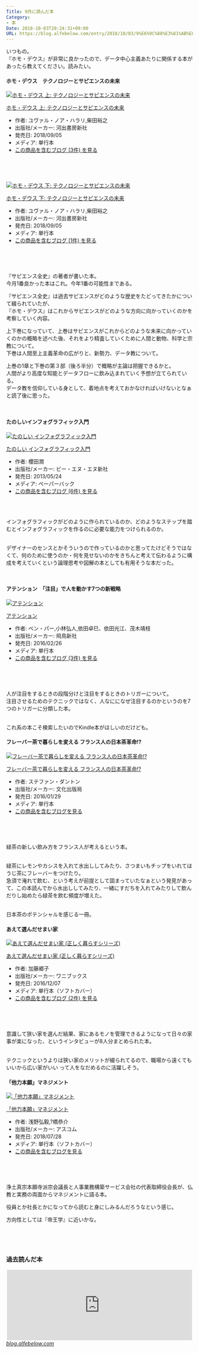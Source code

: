 ```yaml
---
Title: 9月に読んだ本
Category:
- 本
Date: 2018-10-03T20:24:31+09:00
URL: https://blog.alfebelow.com/entry/2018/10/03/9%E6%9C%88%E3%81%AB%E8%AA%AD%E3%82%93%E3%81%A0%E6%9C%AC_1
---
```


<p>いつもの。<br />『ホモ・デウス』が非常に良かったので、データ中心主義あたりに関係する本があったら教えてください。読みたい。</p>
<h4>ホモ・デウス　テクノロジーとサピエンスの未来</h4>
<div class="freezed">
<div class="hatena-asin-detail"><a href="http://www.amazon.co.jp/exec/obidos/ASIN/4309227368/ab1025-22/"><img class="hatena-asin-detail-image" title="ホモ・デウス 上: テクノロジーとサピエンスの未来" src="https://images-fe.ssl-images-amazon.com/images/I/41pGEawjlAL._SL160_.jpg" alt="ホモ・デウス 上: テクノロジーとサピエンスの未来" /></a>
<div class="hatena-asin-detail-info">
<p class="hatena-asin-detail-title"><a href="http://www.amazon.co.jp/exec/obidos/ASIN/4309227368/ab1025-22/">ホモ・デウス 上: テクノロジーとサピエンスの未来</a></p>
<ul>
<li><span class="hatena-asin-detail-label">作者:</span> ユヴァル・ノア・ハラリ,柴田裕之</li>
<li><span class="hatena-asin-detail-label">出版社/メーカー:</span> 河出書房新社</li>
<li><span class="hatena-asin-detail-label">発売日:</span> 2018/09/05</li>
<li><span class="hatena-asin-detail-label">メディア:</span> 単行本</li>
<li><a href="http://d.hatena.ne.jp/asin/4309227368/ab1025-22" target="_blank">この商品を含むブログ (3件) を見る</a></li>
</ul>
</div>
<div class="hatena-asin-detail-foot"> </div>
</div>
</div>
<p> </p>
<div class="freezed">
<div class="hatena-asin-detail"><a href="http://www.amazon.co.jp/exec/obidos/ASIN/4309227376/ab1025-22/"><img class="hatena-asin-detail-image" title="ホモ・デウス 下: テクノロジーとサピエンスの未来" src="https://images-fe.ssl-images-amazon.com/images/I/41RUls3UcNL._SL160_.jpg" alt="ホモ・デウス 下: テクノロジーとサピエンスの未来" /></a>
<div class="hatena-asin-detail-info">
<p class="hatena-asin-detail-title"><a href="http://www.amazon.co.jp/exec/obidos/ASIN/4309227376/ab1025-22/">ホモ・デウス 下: テクノロジーとサピエンスの未来</a></p>
<ul>
<li><span class="hatena-asin-detail-label">作者:</span> ユヴァル・ノア・ハラリ,柴田裕之</li>
<li><span class="hatena-asin-detail-label">出版社/メーカー:</span> 河出書房新社</li>
<li><span class="hatena-asin-detail-label">発売日:</span> 2018/09/05</li>
<li><span class="hatena-asin-detail-label">メディア:</span> 単行本</li>
<li><a href="http://d.hatena.ne.jp/asin/4309227376/ab1025-22" target="_blank">この商品を含むブログ (1件) を見る</a></li>
</ul>
</div>
<div class="hatena-asin-detail-foot"> </div>
</div>
</div>
<p> </p>
<p>『サピエンス全史』の著者が書いた本。<br />今月1番良かった本はこれ。今年1番の可能性まである。</p>
<p>『サピエンス全史』は過去サピエンスがどのような歴史をたどってきたかについて綴られていたが、<br />『ホモ・デウス』はこれからサピエンスがどのような方向に向かっていくのかを考察していく内容。</p>
<p>上下巻になっていて、上巻はサピエンスがこれからどのような未来に向かっていくのかの概略を述べた後、それをより精査していくために人間と動物、科学と宗教について。<br />下巻は人間至上主義革命の広がりと、新勢力、データ教について。</p>
<p>上巻の1章と下巻の第３部（後ろ半分）で概略が主論は把握できるかと。<br />人間がより高度な知能とデータフローに飲み込まれていく予想が立てられている。<br />データ教を信仰している身として、着地点を考えておかなければいけないとなぁと読了後に思った。</p>
<p> </p>
<h4>たのしいインフォグラフィック入門</h4>
<div class="freezed">
<div class="hatena-asin-detail"><a href="http://www.amazon.co.jp/exec/obidos/ASIN/4861008530/ab1025-22/"><img class="hatena-asin-detail-image" title="たのしい インフォグラフィック入門" src="https://images-fe.ssl-images-amazon.com/images/I/51GoBpt%2BigL._SL160_.jpg" alt="たのしい インフォグラフィック入門" /></a>
<div class="hatena-asin-detail-info">
<p class="hatena-asin-detail-title"><a href="http://www.amazon.co.jp/exec/obidos/ASIN/4861008530/ab1025-22/">たのしい インフォグラフィック入門</a></p>
<ul>
<li><span class="hatena-asin-detail-label">作者:</span> 櫻田潤</li>
<li><span class="hatena-asin-detail-label">出版社/メーカー:</span> ビー・エヌ・エヌ新社</li>
<li><span class="hatena-asin-detail-label">発売日:</span> 2013/05/24</li>
<li><span class="hatena-asin-detail-label">メディア:</span> ペーパーバック</li>
<li><a href="http://d.hatena.ne.jp/asin/4861008530/ab1025-22" target="_blank">この商品を含むブログ (6件) を見る</a></li>
</ul>
</div>
<div class="hatena-asin-detail-foot"> </div>
</div>
</div>
<p> <br />インフォグラフィックがどのように作られているのか、どのようなステップを踏むとインフォグラフィックを作るのに必要な能力をつけられるのか。</p>
<p><br />デザイナーのセンスとかそういうので作っているのかと思ってたけどそうではなくて、何のために使うのか・何を見せないのかをきちんと考えて伝わるように構成を考えていくという論理思考や図解の本としても有用そうな本だった。</p>
<p> </p>
<h4>アテンション　「注目」で人を動かす7つの新戦略 </h4>
<div class="freezed">
<div class="hatena-asin-detail"><a href="http://www.amazon.co.jp/exec/obidos/ASIN/4864104565/ab1025-22/"><img class="hatena-asin-detail-image" title="アテンション" src="https://images-fe.ssl-images-amazon.com/images/I/51HEnTDO5vL._SL160_.jpg" alt="アテンション" /></a>
<div class="hatena-asin-detail-info">
<p class="hatena-asin-detail-title"><a href="http://www.amazon.co.jp/exec/obidos/ASIN/4864104565/ab1025-22/">アテンション</a></p>
<ul>
<li><span class="hatena-asin-detail-label">作者:</span> ベン・パー,小林弘人,依田卓巳、依田光江、茂木靖枝</li>
<li><span class="hatena-asin-detail-label">出版社/メーカー:</span> 飛鳥新社</li>
<li><span class="hatena-asin-detail-label">発売日:</span> 2016/02/26</li>
<li><span class="hatena-asin-detail-label">メディア:</span> 単行本</li>
<li><a href="http://d.hatena.ne.jp/asin/4864104565/ab1025-22" target="_blank">この商品を含むブログ (3件) を見る</a></li>
</ul>
</div>
<div class="hatena-asin-detail-foot"> </div>
</div>
</div>
<p> </p>
<p>人が注目をするときの段階分けと注目をするときのトリガーについて。<br />注目させるためのテクニックではなく、人なにになぜ注目するのかというのを7つのトリガーに分類した本。</p>
<p><br />これ系の本こそ検索したいのでKindle本がほしいのだけども。</p>
<h4>フレーバー茶で暮らしを変える フランス人の日本茶革命!?</h4>
<div class="freezed">
<div class="hatena-asin-detail"><a href="http://www.amazon.co.jp/exec/obidos/ASIN/4579212584/ab1025-22/"><img class="hatena-asin-detail-image" title="フレーバー茶で暮らしを変える フランス人の日本茶革命!?" src="https://images-fe.ssl-images-amazon.com/images/I/51GxiwT7AnL._SL160_.jpg" alt="フレーバー茶で暮らしを変える フランス人の日本茶革命!?" /></a>
<div class="hatena-asin-detail-info">
<p class="hatena-asin-detail-title"><a href="http://www.amazon.co.jp/exec/obidos/ASIN/4579212584/ab1025-22/">フレーバー茶で暮らしを変える フランス人の日本茶革命!?</a></p>
<ul>
<li><span class="hatena-asin-detail-label">作者:</span> ステファン・ダントン</li>
<li><span class="hatena-asin-detail-label">出版社/メーカー:</span> 文化出版局</li>
<li><span class="hatena-asin-detail-label">発売日:</span> 2016/01/29</li>
<li><span class="hatena-asin-detail-label">メディア:</span> 単行本</li>
<li><a href="http://d.hatena.ne.jp/asin/4579212584/ab1025-22" target="_blank">この商品を含むブログを見る</a></li>
</ul>
</div>
<div class="hatena-asin-detail-foot"> </div>
</div>
</div>
<p> </p>
<p>緑茶の新しい飲み方をフランス人が考えるという本。</p>
<p><br />緑茶にレモンやカシスを入れて水出ししてみたり、さつまいもチップをいれてほうじ茶にフレーバーをつけたり。<br />急須で淹れて飲む、という考えが前提として固まっていたなぁという発見があって、この本読んでから水出ししてみたり、一緒にすだちを入れてみたりして飲んだりし始めたら緑茶を飲む頻度が増えた。</p>
<p><br />日本茶のポテンシャルを感じる一冊。</p>
<h4>あえて選んだせまい家</h4>
<div class="freezed">
<div class="hatena-asin-detail"><a href="http://www.amazon.co.jp/exec/obidos/ASIN/4847095251/ab1025-22/"><img class="hatena-asin-detail-image" title="あえて選んだせまい家 (正しく暮らすシリーズ)" src="https://images-fe.ssl-images-amazon.com/images/I/41g2yF4anxL._SL160_.jpg" alt="あえて選んだせまい家 (正しく暮らすシリーズ)" /></a>
<div class="hatena-asin-detail-info">
<p class="hatena-asin-detail-title"><a href="http://www.amazon.co.jp/exec/obidos/ASIN/4847095251/ab1025-22/">あえて選んだせまい家 (正しく暮らすシリーズ)</a></p>
<ul>
<li><span class="hatena-asin-detail-label">作者:</span> 加藤郷子</li>
<li><span class="hatena-asin-detail-label">出版社/メーカー:</span> ワニブックス</li>
<li><span class="hatena-asin-detail-label">発売日:</span> 2016/12/07</li>
<li><span class="hatena-asin-detail-label">メディア:</span> 単行本（ソフトカバー）</li>
<li><a href="http://d.hatena.ne.jp/asin/4847095251/ab1025-22" target="_blank">この商品を含むブログ (2件) を見る</a></li>
</ul>
</div>
<div class="hatena-asin-detail-foot"> </div>
</div>
</div>
<p> </p>
<p>意識して狭い家を選んだ結果、家にあるモノを管理できるようになって日々の家事が楽になった、というインタビューが8人分まとめられた本。</p>
<p><br />テクニックというよりは狭い家のメリットが綴られてるので、職場から遠くてもいいから広い家がいい って人をなだめるのに活躍しそう。</p>
<h4>「他力本願」マネジメント</h4>
<div class="freezed">
<div class="hatena-asin-detail"><a href="http://www.amazon.co.jp/exec/obidos/ASIN/477620990X/ab1025-22/"><img class="hatena-asin-detail-image" title="「他力本願」マネジメント" src="https://images-fe.ssl-images-amazon.com/images/I/51C5F0zJYXL._SL160_.jpg" alt="「他力本願」マネジメント" /></a>
<div class="hatena-asin-detail-info">
<p class="hatena-asin-detail-title"><a href="http://www.amazon.co.jp/exec/obidos/ASIN/477620990X/ab1025-22/">「他力本願」マネジメント</a></p>
<ul>
<li><span class="hatena-asin-detail-label">作者:</span> 浅野弘毅,?橋恭介</li>
<li><span class="hatena-asin-detail-label">出版社/メーカー:</span> アスコム</li>
<li><span class="hatena-asin-detail-label">発売日:</span> 2018/07/28</li>
<li><span class="hatena-asin-detail-label">メディア:</span> 単行本（ソフトカバー）</li>
<li><a href="http://d.hatena.ne.jp/asin/477620990X/ab1025-22" target="_blank">この商品を含むブログを見る</a></li>
</ul>
</div>
<div class="hatena-asin-detail-foot"> </div>
</div>
</div>
<p> </p>
<p>浄土真宗本願寺派宗会議長と人事業務構築サービス会社の代表取締役会長が、仏教と実務の両面からマネジメントに語る本。</p>
<p>役員とか社長とかになってから読むと身にしみるんだろうなという感じ。</p>
<p>方向性としては『帝王学』に近いかな。</p>
<p> </p>
<p> </p>

### 過去読んだ本 

<p><iframe class="embed-card embed-blogcard" style="display: block; width: 100%; height: 190px; max-width: 500px; margin: auto;" title="7・8月に読んだ本 - FUN YOU BLOG" src="https://hatenablog-parts.com/embed?url=http%3A%2F%2Fblog.alfebelow.com%2Fentry%2F2018%2F09%2F02%2F7%25E3%2583%25BB8%25E6%259C%2588%25E3%2581%25AB%25E8%25AA%25AD%25E3%2582%2593%25E3%2581%25A0%25E6%259C%25AC" frameborder="0" scrolling="no"></iframe><cite class="hatena-citation"><a href="http://blog.alfebelow.com/entry/2018/09/02/7%E3%83%BB8%E6%9C%88%E3%81%AB%E8%AA%AD%E3%82%93%E3%81%A0%E6%9C%AC">blog.alfebelow.com</a></cite></p>
<p> </p>
